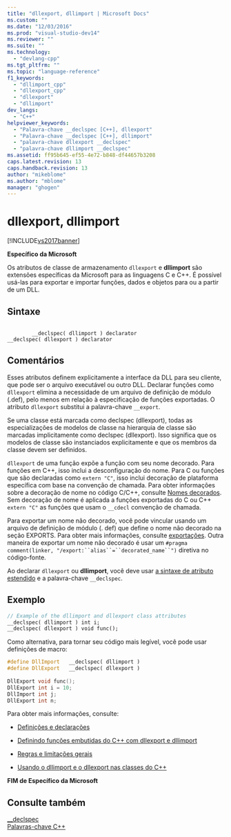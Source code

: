 ```yaml
---
title: "dllexport, dllimport | Microsoft Docs"
ms.custom: ""
ms.date: "12/03/2016"
ms.prod: "visual-studio-dev14"
ms.reviewer: ""
ms.suite: ""
ms.technology: 
  - "devlang-cpp"
ms.tgt_pltfrm: ""
ms.topic: "language-reference"
f1_keywords: 
  - "dllimport_cpp"
  - "dllexport_cpp"
  - "dllexport"
  - "dllimport"
dev_langs: 
  - "C++"
helpviewer_keywords: 
  - "Palavra-chave __declspec [C++], dllexport"
  - "Palavra-chave __declspec [C++], dllimport"
  - "palavra-chave dllexport __declspec"
  - "palavra-chave dllimport __declspec"
ms.assetid: ff95b645-ef55-4e72-b848-df44657b3208
caps.latest.revision: 13
caps.handback.revision: 13
author: "mikeblome"
ms.author: "mblome"
manager: "ghogen"
---
```

# dllexport, dllimport
[!INCLUDE[vs2017banner](../assembler/inline/includes/vs2017banner.md)]

**Específico da Microsoft**  
  
 Os atributos de classe de armazenamento `dllexport` e **dllimport** são extensões específicas da Microsoft para as linguagens C e C\+\+.  É possível usá\-las para exportar e importar funções, dados e objetos para ou a partir de um DLL.  
  
## Sintaxe  
  
```  
  
        __declspec( dllimport ) declarator  
__declspec( dllexport ) declarator  
```  
  
## Comentários  
 Esses atributos definem explicitamente a interface da DLL para seu cliente, que pode ser o arquivo executável ou outro DLL.  Declarar funções como `dllexport` elimina a necessidade de um arquivo de definição de módulo \(.def\), pelo menos em relação à especificação de funções exportadas.  O atributo `dllexport` substitui a palavra\-chave `__export`.  
  
 Se uma classe está marcada como declspec \(dllexport\), todas as especializações de modelos de classe na hierarquia de classe são marcadas implicitamente como declspec \(dllexport\).  Isso significa que os modelos de classe são instanciados explicitamente e que os membros da classe devem ser definidos.  
  
 `dllexport` de uma função expõe a função com seu nome decorado.  Para funções em C\+\+, isso inclui a desconfiguração do nome.  Para C ou funções que são declaradas como `extern "C"`, isso inclui decoração de plataforma específica com base na convenção de chamada.  Para obter informações sobre a decoração de nome no código C\/C\+\+, consulte [Nomes decorados](../Topic/Decorated%20Names.md).  Sem decoração de nome é aplicada a funções exportadas do C ou C\+\+ `extern "C"` as funções que usam o `__cdecl` convenção de chamada.  
  
 Para exportar um nome não decorado, você pode vincular usando um arquivo de definição de módulo \(. def\) que define o nome não decorado na seção EXPORTS.  Para obter mais informações, consulte [exportações](../Topic/EXPORTS.md).  Outra maneira de exportar um nome não decorado é usar um `#pragma comment(linker, "/export:``alias``=``decorated_name``")` diretiva no código\-fonte.  
  
 Ao declarar `dllexport` ou **dllimport**, você deve usar [a sintaxe de atributo estendido](../cpp/declspec.md) e a palavra\-chave `__declspec`.  
  
## Exemplo  
  
```cpp  
// Example of the dllimport and dllexport class attributes  
__declspec( dllimport ) int i;  
__declspec( dllexport ) void func();  
```  
  
 Como alternativa, para tornar seu código mais legível, você pode usar definições de macro:  
  
```cpp  
#define DllImport   __declspec( dllimport )  
#define DllExport   __declspec( dllexport )  
  
DllExport void func();  
DllExport int i = 10;  
DllImport int j;  
DllExport int n;  
```  
  
 Para obter mais informações, consulte:  
  
-   [Definições e declarações](../cpp/definitions-and-declarations-cpp.md)  
  
-   [Definindo funções embutidas do C\+\+ com dllexport e dllimport](../cpp/defining-inline-cpp-functions-with-dllexport-and-dllimport.md)  
  
-   [Regras e limitações gerais](../cpp/general-rules-and-limitations.md)  
  
-   [Usando o dllimport e o dllexport nas classes do C\+\+](../cpp/using-dllimport-and-dllexport-in-cpp-classes.md)  
  
 **FIM de Específico da Microsoft**  
  
## Consulte também  
 [\_\_declspec](../cpp/declspec.md)   
 [Palavras\-chave C\+\+](../cpp/keywords-cpp.md)